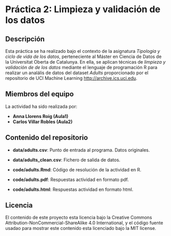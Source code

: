 #  Práctica 2: Limpieza y validación de los datos


## Descripción

Esta práctica se ha realizado bajo el contexto de la asignatura _Tipología y ciclo de vida de los datos_, perteneciente al Máster en Ciencia de Datos de la Universitat Oberta de Catalunya. En ella, se aplican técnicas de _limpieza y validación de de los datos_ mediante el lenguaje de programación R para realizar un analális de datos del dataset _Adults_ proporcionado por el repositorio de UCI Machine Learning  http://archive.ics.uci.edu.

## Miembros del equipo

La actividad ha sido realizada por:

* **Anna Llorens Roig (Aula1)**
* **Carlos Villar Robles (Aula2)**

## Contenido del repositorio
* **data/adults.csv**: Punto de entrada al programa. Datos originales.
* **data/adults_clean.csv**: Fichero de salida de datos.

* **code/adults.Rmd**: Código de resolución de la actividad en R. 
* **code/adults.pdf**: Respuestas actividad en formato pdf. 
* **code/adults.html**: Respuestas actividad en formato html. 
  
## Licencia
El contenido de este proyecto esta licencia bajo la Creative Commons Attribution-NonCommercial-ShareAlike 4.0 International, y el código fuente usadao para mostrar este contenido esta licenciado bajo la MIT license.


